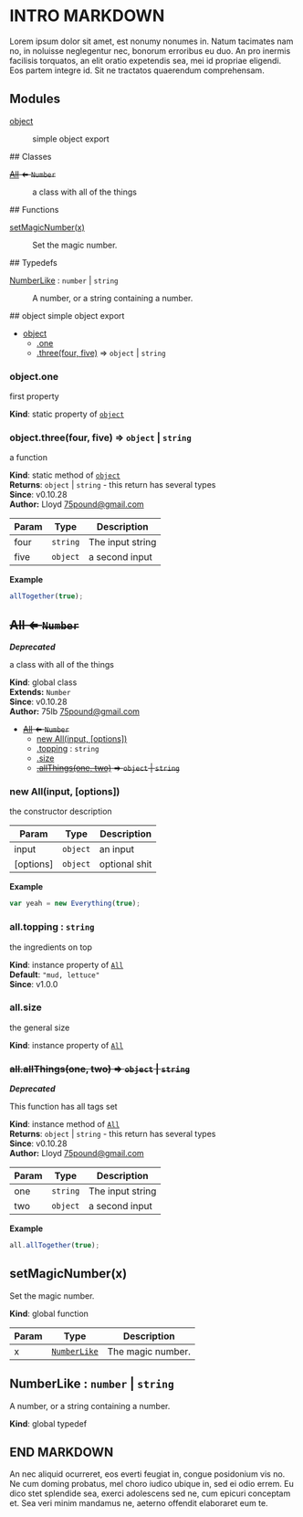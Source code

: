 # INTRO MARKDOWN

Lorem ipsum dolor sit amet, est nonumy nonumes in. Natum tacimates nam no, in noluisse neglegentur nec, bonorum erroribus eu duo. An pro inermis facilisis torquatos, an elit oratio expetendis sea, mei id propriae eligendi. Eos partem integre id. Sit ne tractatos quaerendum comprehensam.

## Modules
<dl>
<dt><a href="#module_object">object</a></dt>
<dd><p>simple object export</p>
</dd>
</dl>
## Classes
<dl>
<dt><del><a href="#All">All</a> ⇐ <code>Number</code></del></dt>
<dd><p>a class with all of the things</p>
</dd>
</dl>
## Functions
<dl>
<dt><a href="#setMagicNumber">setMagicNumber(x)</a></dt>
<dd><p>Set the magic number.</p>
</dd>
</dl>
## Typedefs
<dl>
<dt><a href="#NumberLike">NumberLike</a> : <code>number</code> | <code>string</code></dt>
<dd><p>A number, or a string containing a number.</p>
</dd>
</dl>
<a name="module_object"></a>
## object
simple object export


* [object](#module_object)
  * [.one](#module_object.one)
  * [.three(four, five)](#module_object.three) ⇒ <code>object</code> &#124; <code>string</code>

<a name="module_object.one"></a>
### object.one
first property

**Kind**: static property of <code>[object](#module_object)</code>  
<a name="module_object.three"></a>
### object.three(four, five) ⇒ <code>object</code> &#124; <code>string</code>
a function

**Kind**: static method of <code>[object](#module_object)</code>  
**Returns**: <code>object</code> &#124; <code>string</code> - this return has several types  
**Since**: v0.10.28  
**Author:** Lloyd <75pound@gmail.com>  

| Param | Type | Description |
| --- | --- | --- |
| four | <code>string</code> | The input string |
| five | <code>object</code> | a second input |

**Example**  
```js
allTogether(true);
```
<a name="All"></a>
## ~~All ⇐ <code>Number</code>~~
***Deprecated***

a class with all of the things

**Kind**: global class  
**Extends:** <code>Number</code>  
**Since**: v0.10.28  
**Author:** 75lb <75pound@gmail.com>  

* ~~[All](#All) ⇐ <code>Number</code>~~
  * [new All(input, [options])](#new_All_new)
  * [.topping](#All#topping) : <code>string</code>
  * [.size](#All#size)
  * ~~[.allThings(one, two)](#All#allThings) ⇒ <code>object</code> &#124; <code>string</code>~~

<a name="new_All_new"></a>
### new All(input, [options])
the constructor description


| Param | Type | Description |
| --- | --- | --- |
| input | <code>object</code> | an input |
| [options] | <code>object</code> | optional shit |

**Example**  
```js
var yeah = new Everything(true);
```
<a name="All#topping"></a>
### all.topping : <code>string</code>
the ingredients on top

**Kind**: instance property of <code>[All](#All)</code>  
**Default**: <code>&quot;mud, lettuce&quot;</code>  
**Since**: v1.0.0  
<a name="All#size"></a>
### all.size
the general size

**Kind**: instance property of <code>[All](#All)</code>  
<a name="All#allThings"></a>
### ~~all.allThings(one, two) ⇒ <code>object</code> &#124; <code>string</code>~~
***Deprecated***

This function has all tags set

**Kind**: instance method of <code>[All](#All)</code>  
**Returns**: <code>object</code> &#124; <code>string</code> - this return has several types  
**Since**: v0.10.28  
**Author:** Lloyd <75pound@gmail.com>  

| Param | Type | Description |
| --- | --- | --- |
| one | <code>string</code> | The input string |
| two | <code>object</code> | a second input |

**Example**  
```js
all.allTogether(true);
```
<a name="setMagicNumber"></a>
## setMagicNumber(x)
Set the magic number.

**Kind**: global function  

| Param | Type | Description |
| --- | --- | --- |
| x | <code>[NumberLike](#NumberLike)</code> | The magic number. |

<a name="NumberLike"></a>
## NumberLike : <code>number</code> &#124; <code>string</code>
A number, or a string containing a number.

**Kind**: global typedef  
## END MARKDOWN

An nec aliquid ocurreret, eos everti feugiat in, congue posidonium vis no. Ne cum doming probatus, mel choro iudico ubique in, sed ei odio errem. Eu dico stet splendide sea, exerci adolescens sed ne, cum epicuri conceptam et. Sea veri minim mandamus ne, aeterno offendit elaboraret eum te.

